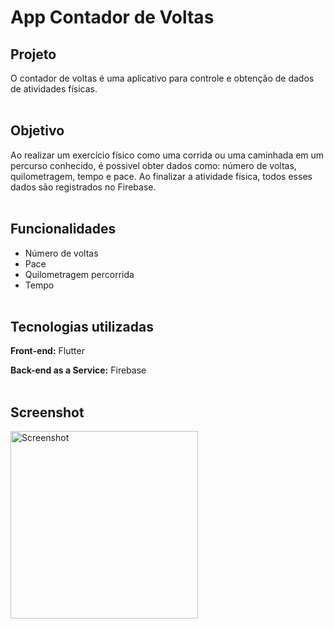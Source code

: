 # App Contador de Voltas

## Projeto
O contador de voltas é uma aplicativo para controle e obtenção de dados de atividades físicas.
<br/><br/>

## Objetivo
Ao realizar um exercício físico como uma corrida ou uma caminhada em um percurso conhecido, é possivel obter dados como: número de voltas, quilometragem, tempo e pace. Ao finalizar a atividade física, todos esses dados são registrados no Firebase.
<br/><br/>

## Funcionalidades
- Número de voltas
- Pace
- Quilometragem percorrida
- Tempo
<br/><br/>

## Tecnologias utilizadas
**Front-end:** Flutter

**Back-end as a Service:** Firebase
<br/><br/>

## Screenshot
<img src='https://raw.githubusercontent.com/mateusargento/contadordevoltas-app/main/assets/images/captura%20de%20tela.png' alt='Screenshot' style='width: 300px' />


